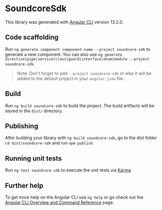 # SoundcoreSdk

This library was generated with [Angular CLI](https://github.com/angular/angular-cli) version 13.2.0.

## Code scaffolding

Run `ng generate component component-name --project soundcore-sdk` to generate a new component. You can also use `ng generate directive|pipe|service|class|guard|interface|enum|module --project soundcore-sdk`.
> Note: Don't forget to add `--project soundcore-sdk` or else it will be added to the default project in your `angular.json` file. 

## Build

Run `ng build soundcore-sdk` to build the project. The build artifacts will be stored in the `dist/` directory.

## Publishing

After building your library with `ng build soundcore-sdk`, go to the dist folder `cd dist/soundcore-sdk` and run `npm publish`.

## Running unit tests

Run `ng test soundcore-sdk` to execute the unit tests via [Karma](https://karma-runner.github.io).

## Further help

To get more help on the Angular CLI use `ng help` or go check out the [Angular CLI Overview and Command Reference](https://angular.io/cli) page.
